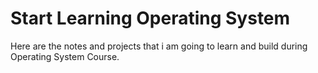 # Start Learning Operating System

Here are the notes and projects that i am going to learn and build during Operating System Course.
